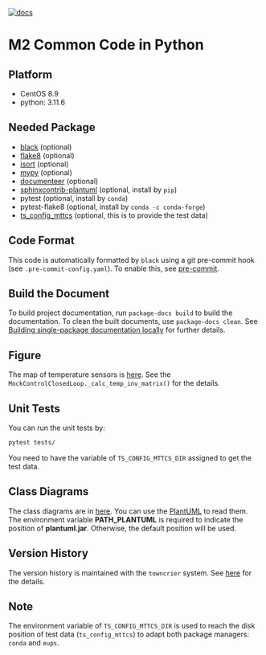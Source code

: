 [![docs](https://img.shields.io/badge/docs-ts--m2com.lsst.io-brightgreen)](https://ts-m2com.lsst.io/)

# M2 Common Code in Python

## Platform

- CentOS 8.9
- python: 3.11.6

## Needed Package

- [black](https://github.com/psf/black) (optional)
- [flake8](https://github.com/PyCQA/flake8) (optional)
- [isort](https://github.com/PyCQA/isort) (optional)
- [mypy](https://github.com/python/mypy) (optional)
- [documenteer](https://github.com/lsst-sqre/documenteer) (optional)
- [sphinxcontrib-plantuml](https://github.com/sphinx-contrib/plantuml/) (optional, install by `pip`)
- pytest (optional, install by `conda`)
- pytest-flake8 (optional, install by `conda -c conda-forge`)
- [ts_config_mttcs](https://github.com/lsst-ts/ts_config_mttcs) (optional, this is to provide the test data)

## Code Format

This code is automatically formatted by `black` using a git pre-commit hook (see `.pre-commit-config.yaml`).
To enable this, see [pre-commit](https://pre-commit.com).

## Build the Document

To build project documentation, run `package-docs build` to build the documentation.
To clean the built documents, use `package-docs clean`.
See [Building single-package documentation locally](https://developer.lsst.io/stack/building-single-package-docs.html) for further details.

## Figure

The map of temperature sensors is [here](doc/figure/temperature_sensor_map.jpg).
See the `MockControlClosedLoop._calc_temp_inv_matrix()` for the details.

## Unit Tests

You can run the unit tests by:

```bash
pytest tests/
```

You need to have the variable of `TS_CONFIG_MTTCS_DIR` assigned to get the test
data.

## Class Diagrams

The class diagrams are in [here](doc/uml).
You can use the [PlantUML](https://plantuml.com) to read them.
The environment variable **PATH_PLANTUML** is required to indicate the position of **plantuml.jar**.
Otherwise, the default position will be used.

## Version History

The version history is maintained with the `towncrier` system.
See [here](doc/news/README.rst) for the details.

## Note

The environment variable of `TS_CONFIG_MTTCS_DIR` is used to reach the disk position of test data (`ts_config_mttcs`) to adapt both package managers: `conda` and `eups`.
